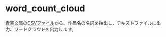 # word_count_cloud

<a href = "https://www.aozora.gr.jp/index.html"> 青空文庫</a>の<a href = "https://www.aozora.gr.jp/index_pages/person_all.html">CSVファイル</a>から、作品名の名詞を抽出し、テキストファイルに出力、ワードクラウドを出力します。
